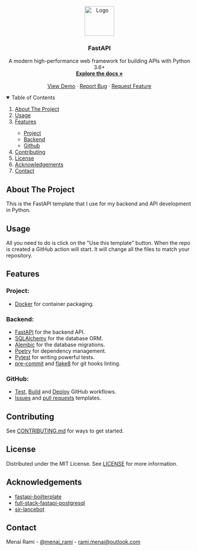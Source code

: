 <br />
<p align="center">
  <a href="https://github.com/rmenai-blueprints/fastapi">
    <img src="https://cdn.worldvectorlogo.com/logos/fastapi-1.svg" alt="Logo" width="80" height="80">
  </a>

<h3 align="center">FastAPI</h3>

  <p align="center">
    A modern high-performance web framework for building APIs with Python 3.6+
    <br />
    <a href="https://github.com/rmenai-blueprints/fastapi"><strong>Explore the docs »</strong></a>
    <br />
    <br />
    <a href="https://github.com/rmenai-blueprints/fastapi">View Demo</a>
    ·
    <a href="https://github.com/rmenai-blueprints/fastapi/issues/new?assignees=&labels=&template=bug_report.md&title=">Report Bug</a>
    ·
    <a href="https://github.com/rmenai-blueprints/fastapi/issues/new?assignees=&labels=&template=feature_request.md&title=">Request Feature</a>
  </p>

<!-- TABLE OF CONTENTS -->
<details open="open">
  <summary>Table of Contents</summary>
  <ol>
    <li>
      <a href="#about-the-project">About The Project</a>
    </li>
    <li><a href="#usage">Usage</a></li>
    <li><a href="#features">Features</a></li>
    <ul>
        <li><a href="#project">Project</a></li>
        <li><a href="#backend">Backend</a></li>
        <li><a href="#github">Github</a></li>
      </ul>
    <li><a href="#contributing">Contributing</a></li>
    <li><a href="#license">License</a></li>
    <li><a href="#acknowledgements">Acknowledgements</a></li>
    <li><a href="#contact">Contact</a></li>
  </ol>
</details>



<!-- ABOUT THE PROJECT -->

## About The Project

This is the FastAPI template that I use for my backend and API development in Python.

<!-- Usage -->

## Usage

All you need to do is click on the "Use this template" button. When the repo is created a GitHub action will start. It
will change all the files to match your repository.

<!-- Features -->

## Features

### Project:
* [Docker](https://www.docker.com/) for container packaging.

### Backend:
* [FastAPI](https://fastapi.tiangolo.com/) for the backend API.
* [SQLAlchemy](https://www.sqlalchemy.org/) for the database ORM.
* [Alembic](https://alembic.sqlalchemy.org/en/latest/) for the database migrations.
* [Poetry](https://python-poetry.org/) for dependency management.
* [Pytest](https://docs.pytest.org/en/6.2.x/) for writing powerful tests.
* [pre-commit](https://pre-commit.com/) and [flake8](https://flake8.pycqa.org/en/latest/) for git hooks linting.

### GitHub:

* [Test](https://github.com/rmenai-blueprints/pycord/blob/main/.github/workflows/test.yaml),
  [Build](https://github.com/rmenai-blueprints/pycord/blob/main/.github/workflows/build.yaml) and
  [Deploy](https://github.com/rmenai-blueprints/pycord/blob/main/.github/workflows/deploy.yaml) GitHub workflows.
* [Issues](https://github.com/rmenai-blueprints/pycord/tree/main/.github/ISSUE_TEMPLATE)
  and [pull requests](https://github.com/rmenai-blueprints/pycord/blob/main/.github/pull_request_template.md) templates.

<!-- CONTRIBUTING -->

## Contributing

See [CONTRIBUTING.md](https://github.com/rmenai-blueprints/fastapi/blob/main/CONTRIBUTING.md) for ways to get started.

<!-- LICENSE -->

## License

Distributed under the MIT License. See [LICENSE](https://github.com/rmenai-blueprints/fastapi/blob/main/LICENSE) for more
information.

<!-- ACKNOWLEDGMENTS -->

## Acknowledgements

 - [fastapi-boilterplate](https://github.com/skb1129/fastapi-boilerplate)
 - [full-stack-fastapi-postgresql](https://github.com/tiangolo/full-stack-fastapi-postgresql)
 - [sir-lancebot](https://github.com/python-discord/sir-lancebot)

<!-- CONTACT -->

## Contact

Menai Rami - [@menai_rami](https://twitter.com/menai_rami) - rami.menai@outlook.com

